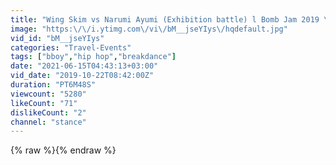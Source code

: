 ```yaml
---
title: "Wing Skim vs Narumi Ayumi (Exhibition battle) l Bomb Jam 2019 \/\/ .stance"
image: "https:\/\/i.ytimg.com\/vi\/bM__jseYIys\/hqdefault.jpg"
vid_id: "bM__jseYIys"
categories: "Travel-Events"
tags: ["bboy","hip hop","breakdance"]
date: "2021-06-15T04:43:13+03:00"
vid_date: "2019-10-22T08:42:00Z"
duration: "PT6M48S"
viewcount: "5280"
likeCount: "71"
dislikeCount: "2"
channel: "stance"
---
```

{% raw %}{% endraw %}
